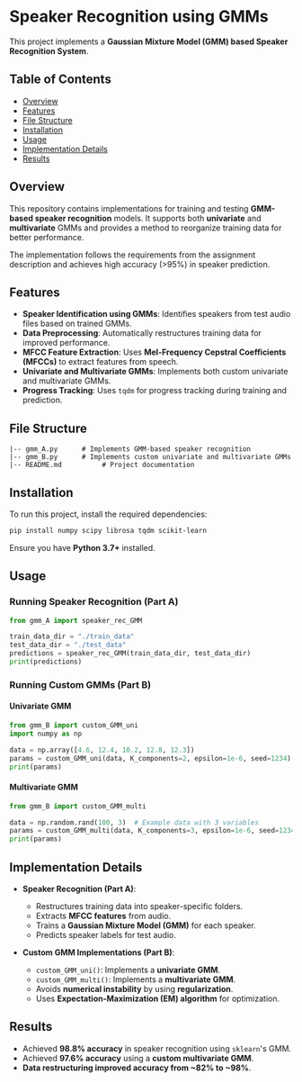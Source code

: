 # Speaker Recognition using GMMs

This project implements a **Gaussian Mixture Model (GMM) based Speaker Recognition System**.

## Table of Contents
- [Overview](#overview)
- [Features](#features)
- [File Structure](#file-structure)
- [Installation](#installation)
- [Usage](#usage)
- [Implementation Details](#implementation-details)
- [Results](#results)

## Overview
This repository contains implementations for training and testing **GMM-based speaker recognition** models. It supports both **univariate** and **multivariate** GMMs and provides a method to reorganize training data for better performance.

The implementation follows the requirements from the assignment description and achieves high accuracy (>95%) in speaker prediction.

## Features
- **Speaker Identification using GMMs**: Identifies speakers from test audio files based on trained GMMs.
- **Data Preprocessing**: Automatically restructures training data for improved performance.
- **MFCC Feature Extraction**: Uses **Mel-Frequency Cepstral Coefficients (MFCCs)** to extract features from speech.
- **Univariate and Multivariate GMMs**: Implements both custom univariate and multivariate GMMs.
- **Progress Tracking**: Uses `tqdm` for progress tracking during training and prediction.

## File Structure
```
|-- gmm_A.py      # Implements GMM-based speaker recognition
|-- gmm_B.py      # Implements custom univariate and multivariate GMMs
|-- README.md          # Project documentation
```

## Installation
To run this project, install the required dependencies:

```bash
pip install numpy scipy librosa tqdm scikit-learn
```

Ensure you have **Python 3.7+** installed.

## Usage
### Running Speaker Recognition (Part A)
```python
from gmm_A import speaker_rec_GMM

train_data_dir = "./train_data"
test_data_dir = "./test_data"
predictions = speaker_rec_GMM(train_data_dir, test_data_dir)
print(predictions)
```

### Running Custom GMMs (Part B)
#### Univariate GMM
```python
from gmm_B import custom_GMM_uni
import numpy as np

data = np.array([4.6, 12.4, 10.2, 12.8, 12.3])
params = custom_GMM_uni(data, K_components=2, epsilon=1e-6, seed=1234)
print(params)
```

#### Multivariate GMM
```python
from gmm_B import custom_GMM_multi

data = np.random.rand(100, 3)  # Example data with 3 variables
params = custom_GMM_multi(data, K_components=3, epsilon=1e-6, seed=1234)
print(params)
```

## Implementation Details
- **Speaker Recognition (Part A)**:
  - Restructures training data into speaker-specific folders.
  - Extracts **MFCC features** from audio.
  - Trains a **Gaussian Mixture Model (GMM)** for each speaker.
  - Predicts speaker labels for test audio.

- **Custom GMM Implementations (Part B)**:
  - `custom_GMM_uni()`: Implements a **univariate GMM**.
  - `custom_GMM_multi()`: Implements a **multivariate GMM**.
  - Avoids **numerical instability** by using **regularization**.
  - Uses **Expectation-Maximization (EM) algorithm** for optimization.

## Results
- Achieved **98.8% accuracy** in speaker recognition using `sklearn`'s GMM.
- Achieved **97.6% accuracy** using a **custom multivariate GMM**.
- **Data restructuring improved accuracy from ~82% to ~98%**.
